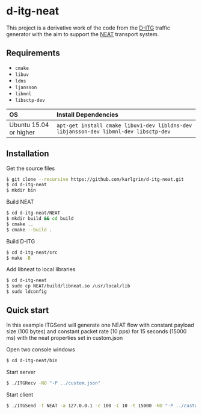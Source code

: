 # d-itg-neat 
This project is a derivative work of the code from the [D-ITG](http://traffic.comics.unina.it/software/ITG/) traffic generator with the aim to support the [NEAT](https://www.neat-project.org/)  transport system. 

## Requirements
* `cmake`
* `libuv`
* `ldns`
* `ljansson`
* `libmnl`
* `libsctp-dev`

| OS               | Install Dependencies                                                                 |
| :--------------- | :----------------------------------------------------------------------------------- |
| Ubuntu 15.04 or higher   | `apt-get install cmake libuv1-dev libldns-dev libjansson-dev libmnl-dev libsctp-dev` |

## Installation

Get the source files
```sh
$ git clone --recursive https://github.com/karlgrin/d-itg-neat.git
$ cd d-itg-neat 
$ mkdir bin
```

Build NEAT
```sh
$ cd d-itg-neat/NEAT
$ mkdir build && cd build
$ cmake ..
$ cmake --build .
```

Build D-ITG
```sh
$ cd d-itg-neat/src
$ make -B
```

Add libneat to local libraries
```sh
$ cd d-itg-neat
$ sudo cp NEAT/build/libneat.so /usr/local/lib
$ sudo ldconfig
```

## Quick start

In this example ITGSend will generate one NEAT flow with constant payload size (100 bytes) and constant packet rate (10 pps) for 15 seconds (15000 ms) with the neat properties set in custom.json

Open two console windows
```sh
$ cd d-itg-neat/bin
```
Start server
```sh
$ ./ITGRecv -NO "-P ../custom.json"
```

Start client
```sh
$ ./ITGSend -T NEAT -a 127.0.0.1 -c 100 -C 10 -t 15000 -NO "-P ../custom.json"
```

